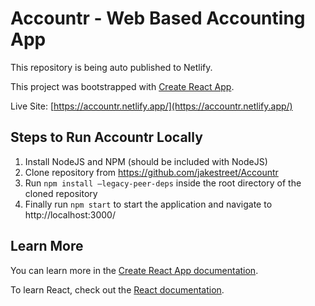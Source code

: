 # Accountr - Web Based Accounting App

This repository is being auto published to Netlify.

This project was bootstrapped with [Create React App](https://github.com/facebook/create-react-app).

Live Site: [https://accountr.netlify.app/](https://accountr.netlify.app/)

## Steps to Run Accountr Locally
1.	Install NodeJS and NPM (should be included with NodeJS)
2.	Clone repository from https://github.com/jakestreet/Accountr
3.	Run `npm install –legacy-peer-deps` inside the root directory of the cloned repository
4.	Finally run `npm start` to start the application and navigate to http://localhost:3000/ 

## Learn More

You can learn more in the [Create React App documentation](https://facebook.github.io/create-react-app/docs/getting-started).

To learn React, check out the [React documentation](https://reactjs.org/).